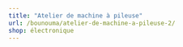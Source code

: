 ```yaml
---
title: "Atelier de machine à pileuse"
url: /bounouma/atelier-de-machine-a-pileuse-2/
shop: électronique
---
```

